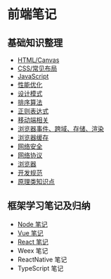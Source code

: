 # 前端笔记

## 基础知识整理

- [HTML/Canvas](./HTML/HTML.md)
- [CSS/常见布局](./CSS/README.md)
- [JavaScript](./JavaScript/README.md)
- [性能优化](./Other/Performance/README.md)
- [设计模式](./Other/Pattern/README.md)
- [排序算法](./Other/Algorithm/README.md)
- [正则表达式](./RegExp/README.md)
- [移动端相关](./Mobile/README.md)
- [浏览器事件、跨域、存储、渲染](./Other/Browser/README.md)
- [浏览器缓存](./Other/Browser/Cache.md)
- [网络安全](./Other/Network-security/README.md)
- [网络协议](./Other/Network-protocol/README.md)
- [浏览器](./Other/Browser/README.md)
- [开发规范](./Other/Normalization/README.md)
- [原理类知识点](./Other/theory/README.md)

## 框架学习笔记及归纳

- [Node 笔记](./Node/README.md)
- [Vue 笔记](./Vue/README.md)
- [React 笔记](./React/README.md)
- Weex 笔记
- ReactNative 笔记
- TypeScript 笔记
